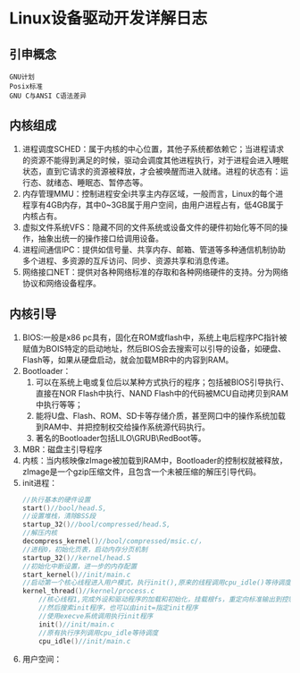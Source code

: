 # Linux设备驱动开发详解日志
## 引申概念
    GNU计划
    Posix标准
    GNU C与ANSI C语法差异

## 内核组成
1. 进程调度SCHED：属于内核的中心位置，其他子系统都依赖它；当进程请求的资源不能得到满足的时候，驱动会调度其他进程执行，对于进程会进入睡眠状态，直到它请求的资源被释放，才会被唤醒而进入就绪。进程的状态有：运行态、就绪态、睡眠态、暂停态等。
2. 内存管理MMU：控制进程安全i共享主内存区域，一般而言，Linux的每个进程享有4GB内存，其中0~3GB属于用户空间，由用户进程占有，低4GB属于内核占有。
3. 虚拟文件系统VFS：隐藏不同的文件系统或设备文件的硬件初始化等不同的操作，抽象出统一的操作接口给调用设备。
4. 进程间通信IPC：提供如信号量、共享内存、邮箱、管道等多种通信机制协助多个进程、多资源的互斥访问、同步、资源共享和消息传递。
5. 网络接口NET：提供对各种网络标准的存取和各种网络硬件的支持。分为网络协议和网络设备程序。

## 内核引导
1. BIOS:一般是x86 pc具有，固化在ROM或flash中，系统上电后程序PC指针被赋值为BOIS特定的启动地址，然后BIOS会去搜索可以引导的设备，如硬盘、Flash等，如果从硬盘启动，就会加载MBR中的内容到RAM。
2. Bootloader：
   1. 可以在系统上电或复位后以某种方式执行的程序；包括被BIOS引导执行、直接在NOR Flash中执行、NAND Flash中的代码被MCU自动拷贝到RAM中执行等等；
   2. 能将U盘、Flash、ROM、SD卡等存储介质，甚至网口中的操作系统加载到RAM中、并把控制权交给操作系统源代码执行。
   3. 著名的Bootloader包括LILO\GRUB\RedBoot等。
3. MBR：磁盘主引导程序
4. 内核：当内核映像zImage被加载到RAM中，Bootloader的控制权就被释放，zImage是一个gzip压缩文件，且包含一个未被压缩的解压引导代码。
5. init进程：
    ```c
    //执行基本的硬件设置
    start()//bool/head.S,
    //设置堆栈，清除BSS段
    startup_32()//bool/compressed/head.S,
    //解压内核
    decompress_kernel()//bool/compressed/msic.c/，
    //进程0，初始化页表，启动内存分页机制
    startup_32()//kernel/head.S
    //初始化中断设置，进一步的内存配置
    start_kernel()//init/main.c
    //启动第一个核心线程进入用户模式，执行init(),原来的线程调用cpu_idle()等待调度
    kernel_thread()//kernel/process.c
        //核心线程1,完成外设和驱动程序的加载和初始化，挂载根fs，重定向标准输出到控制台（dev/console）等，
        //然后搜索init程序，也可以由init=指定init程序
        //使用execve系统调用执行init程序
        init()//init/main.c
        //原有执行序列调用cpu_idle等待调度
        cpu_idle()//init/main.c
    ```
6. 用户空间：

